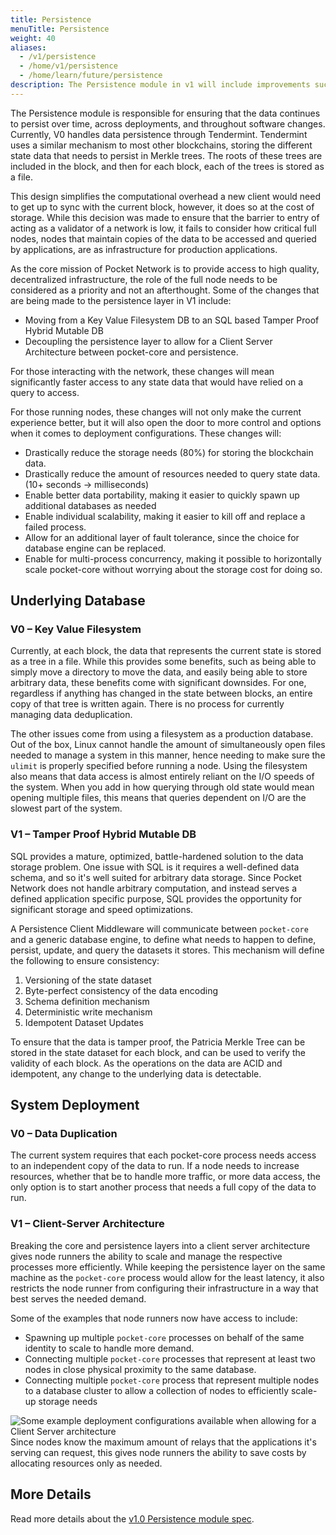 ```yaml
---
title: Persistence
menuTitle: Persistence
weight: 40
aliases:
  - /v1/persistence
  - /home/v1/persistence
  - /home/learn/future/persistence
description: The Persistence module in v1 will include improvements such as moving to an SQL-based Tamper Proof Hybrid Mutable database, as well as decoupling the persistence layer to allow for a client-server architecture.
---
```



The Persistence module is responsible for ensuring that the data continues to persist over time, across deployments, and throughout software changes. Currently, V0 handles data persistence through Tendermint. Tendermint uses a similar mechanism to most other blockchains, storing the different state data that needs to persist in Merkle trees. The roots of these trees are included in the block, and then for each block, each of the trees is stored as a file.

This design simplifies the computational overhead a new client would need to get up to sync with the current block, however, it does so at the cost of storage. While this decision was made to ensure that the barrier to entry of acting as a validator of a network is low, it fails to consider how critical full nodes, nodes that maintain copies of the data to be accessed and queried by applications, are as infrastructure for production applications.

As the core mission of Pocket Network is to provide access to high quality, decentralized infrastructure, the role of the full node needs to be considered as a priority and not an afterthought. Some of the changes that are being made to the persistence layer in V1 include:

* Moving from a Key Value Filesystem DB to an SQL based Tamper Proof Hybrid Mutable DB
* Decoupling the persistence layer to allow for a Client Server Architecture between pocket-core and persistence.

For those interacting with the network, these changes will mean significantly faster access to any state data that would have relied on a query to access.

For those running nodes, these changes will not only make the current experience better, but it will also open the door to more control and options when it comes to deployment configurations. These changes will:

* Drastically reduce the storage needs (80%) for storing the blockchain data.
* Drastically reduce the amount of resources needed to query state data. (10+ seconds -> milliseconds)
* Enable better data portability, making it easier to quickly spawn up additional databases as needed
* Enable individual scalability, making it easier to kill off and replace a failed process.
* Allow for an additional layer of fault tolerance, since the choice for database engine can be replaced.
* Enable for multi-process concurrency, making it possible to horizontally scale pocket-core without worrying about the storage cost for doing so.

## Underlying Database

### V0 – Key Value Filesystem

Currently, at each block, the data that represents the current state is stored as a tree in a file. While this provides some benefits, such as being able to simply move a directory to move the data, and easily being able to store arbitrary data, these benefits come with significant downsides. For one, regardless if anything has changed in the state between blocks, an entire copy of that tree is written again. There is no process for currently managing data deduplication.

The other issues come from using a filesystem as a production database. Out of the box, Linux cannot handle the amount of simultaneously open files needed to manage a system in this manner, hence needing to make sure the `ulimit` is properly specified before running a node. Using the filesystem also means that data access is almost entirely reliant on the I/O speeds of the system. When you add in how querying through old state would mean opening multiple files, this means that queries dependent on I/O are the slowest part of the system.

### V1 – Tamper Proof Hybrid Mutable DB

SQL provides a mature, optimized, battle-hardened solution to the data storage problem. One issue with SQL is it requires a well-defined data schema, and so it's well suited for arbitrary data storage. Since Pocket Network does not handle arbitrary computation, and instead serves a defined application specific purpose, SQL provides the opportunity for significant storage and speed optimizations.

A Persistence Client Middleware will communicate between `pocket-core` and a generic database engine, to define what needs to happen to define, persist, update, and query the datasets it stores. This mechanism will define the following to ensure consistency:

1. Versioning of the state dataset
2. Byte-perfect consistency of the data encoding
3. Schema definition mechanism
4. Deterministic write mechanism
5. Idempotent Dataset Updates

To ensure that the data is tamper proof, the Patricia Merkle Tree can be stored in the state dataset for each block, and can be used to verify the validity of each block. As the operations on the data are ACID and idempotent, any change to the underlying data is detectable.

## System Deployment

### V0 – Data Duplication

The current system requires that each pocket-core process needs access to an independent copy of the data to run. If a node needs to increase resources, whether that be to handle more traffic, or more data access, the only option is to start another process that needs a full copy of the data to run.

### V1 – Client-Server Architecture

Breaking the core and persistence layers into a client server architecture gives node runners the ability to scale and manage the respective processes more efficiently. While keeping the persistence layer on the same machine as the `pocket-core` process would allow for the least latency, it also restricts the node runner from configuring their infrastructure in a way that best serves the needed demand.

Some of the examples that node runners now have access to include:

* Spawning up multiple `pocket-core` processes on behalf of the same identity to scale to handle more demand.
* Connecting multiple `pocket-core` processes that represent at least two nodes in close physical proximity to the same database.
* Connecting multiple `pocket-core` process that represent multiple nodes to a database cluster to allow a collection of nodes to efficiently scale-up storage needs

![Some example deployment configurations available when allowing for a Client Server architecture](/images/PersistenceClientServer.jpg)
Since nodes know the maximum amount of relays that the applications it's serving can request, this gives node runners the ability to save costs by allocating resources only as needed.

## More Details

Read more details about the [v1.0 Persistence module spec](https://github.com/pokt-network/pocket-network-protocol/).
